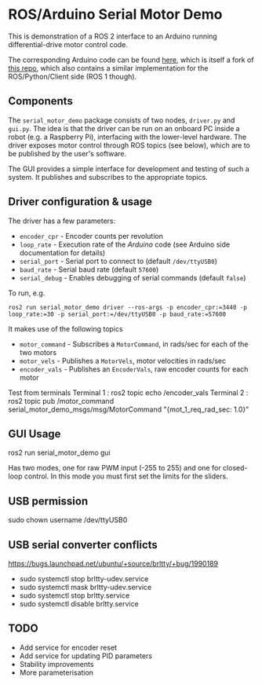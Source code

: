 # ROS/Arduino Serial Motor Demo

This is demonstration of a ROS 2 interface to an Arduino running differential-drive motor control code.

The corresponding Arduino code can be found [here](https://github.com/joshnewans/ros_arduino_bridge), which is itself a fork of [this repo](https://github.com/hbrobotics/ros_arduino_bridge), which also contains a similar implementation for the ROS/Python/Client side (ROS 1 though).

## Components

The `serial_motor_demo` package consists of two nodes, `driver.py` and `gui.py`. The idea is that the driver can be run on an onboard PC inside a robot (e.g. a Raspberry Pi), interfacing with the lower-level hardware. The driver exposes motor control through ROS topics (see below), which are to be published by the user's software.

The GUI provides a simple interface for development and testing of such a system. It publishes and subscribes to the appropriate topics.


## Driver configuration & usage

The driver has a few parameters:

- `encoder_cpr` - Encoder counts per revolution
- `loop_rate` - Execution rate of the *Arduino* code (see Arduino side documentation for details)
- `serial_port` - Serial port to connect to (default `/dev/ttyUSB0`)
- `baud_rate` - Serial baud rate (default `57600`)
- `serial_debug` - Enables debugging of serial commands (default `false`)

To run, e.g.
```
ros2 run serial_motor_demo driver --ros-args -p encoder_cpr:=3440 -p loop_rate:=30 -p serial_port:=/dev/ttyUSB0 -p baud_rate:=57600
```

It makes use of the following topics
- `motor_command` - Subscribes a `MotorCommand`, in rads/sec for each of the two motors
- `motor_vels` - Publishes a `MotorVels`, motor velocities in rads/sec
- `encoder_vals` - Publishes an `EncoderVals`, raw encoder counts for each motor
  
Test from terminals
Terminal 1 :  ros2 topic echo /encoder_vals
Terminal 2 :  ros2 topic pub /motor_command serial_motor_demo_msgs/msg/MotorCommand "{mot_1_req_rad_sec: 1.0}"

## GUI Usage
ros2 run serial_motor_demo gui

Has two modes, one for raw PWM input (-255 to 255) and one for closed-loop control. In this mode you must first set the limits for the sliders.


## USB permission
sudo chown username /dev/ttyUSB0

## USB serial converter conflicts
https://bugs.launchpad.net/ubuntu/+source/brltty/+bug/1990189

- sudo systemctl stop brltty-udev.service
- sudo systemctl mask brltty-udev.service
- sudo systemctl stop brltty.service
- sudo systemctl disable brltty.service



## TODO

- Add service for encoder reset
- Add service for updating PID parameters
- Stability improvements
- More parameterisation





